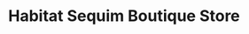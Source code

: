 ---
title: "Habitat Sequim Boutique Store"
url: /sequim/habitat-sequim-boutique-store/
shop: Allgemein
---